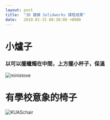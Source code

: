 ```yaml
---
layout: post
title:  "3D 建模 Solidworks 課程成果"
date:   2018-01-15 00:30:00 +0800
---
```


# 小爐子

### 以可以擺蠟燭在中間，上方擺小杯子，保溫

![ministove](http://ouvek.com/assets/img/post/2018-01-15/stove.JPG)

# 有學校意象的椅子

![KUASchair](http://ouvek.com/assets/img/post/2018-01-15/chair.JPG)
